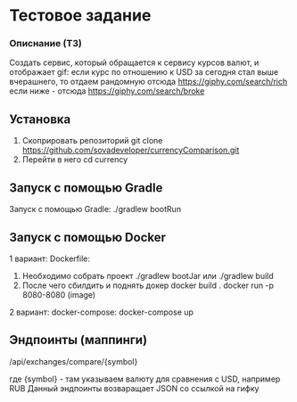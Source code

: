 # Тестовое задание

### Описнание (ТЗ)

Создать сервис, который обращается к сервису курсов валют, и отображает gif:
если курс по отношению к USD за сегодня стал выше вчерашнего, то отдаем рандомную отсюда https://giphy.com/search/rich
если ниже - отсюда https://giphy.com/search/broke

## Установка

1) Скоприровать репозиторий
    git clone https://github.com/sovadeveloper/currencyComparison.git
2) Перейти в него
    cd currency
    
## Запуск с помощью Gradle

Запуск с помощью Gradle:
        ./gradlew bootRun
    
## Запуск с помощью Docker

1 вариант: Dockerfile:
1) Необходимо собрать проект
    ./gradlew bootJar или ./gradlew build
2) После чего сбилдить и поднять докер
    docker build .
    docker run -p 8080-8080 (image)
    
2 вариант: docker-compose:
    docker-compose up
    
## Эндпоинты (маппинги)

/api/exchanges/compare/{symbol}

где {symbol} - там указываем валюту для сравнения с USD, например RUB
Данный эндпоинты возваращает JSON со ссылкой на гифку

